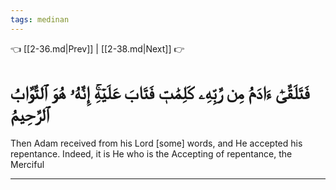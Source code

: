 ```yaml
---
tags: medinan
---
```


👈 [[2-36.md|Prev]] | [[2-38.md|Next]] 👉

# فَتَلَقَّىٰٓ ءَادَمُ مِن رَّبِّهِۦ كَلِمَٰتٖ فَتَابَ عَلَيۡهِۚ إِنَّهُۥ هُوَ ٱلتَّوَّابُ ٱلرَّحِيمُ

Then Adam received from his Lord [some] words, and He accepted his repentance. Indeed, it is He who is the Accepting of repentance, the Merciful

---

